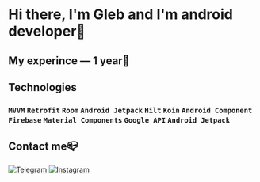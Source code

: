 # **Hi there, I'm Gleb and I'm android developer🥳**

## My experince — 1 year👾 <br />
## Technologies
### `MVVM` `Retrofit` `Room` `Android Jetpack` `Hilt` `Koin` `Android Component` `Firebase` `Material Components` `Google API` `Android Jetpack` ###
## Contact me📪<br />
[![Telegram](https://img.shields.io/badge/-Telegram-090909?style=for-the-badge&logo=telegram&logoColor=27A0D9)](https://t.me/gle_bushkaa)
[![Instagram](https://img.shields.io/badge/-Instagram-090909?style=for-the-badge&logo=instagram&logoColor=B4068E)](https://www.instagram.com/gle.bushkaa/)
